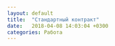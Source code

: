 ```yaml
---
layout: default
title:  "Стандартный контракт"
date:   2018-04-08 14:03:04 +0300
categories: Работа
---
```

